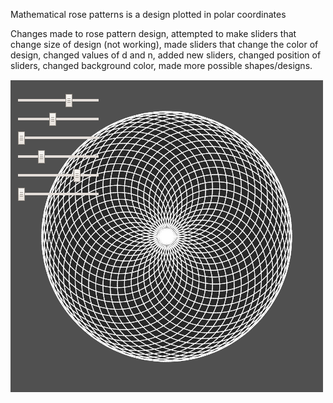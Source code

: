 Mathematical rose patterns is a design plotted in polar coordinates

Changes made to rose pattern design, attempted to make sliders that change size of design (not working), made sliders that change the color of design, changed values of d and n, added new sliders, changed position of sliders, changed background color, made more possible shapes/designs.

![Rose Petal](image.png)
